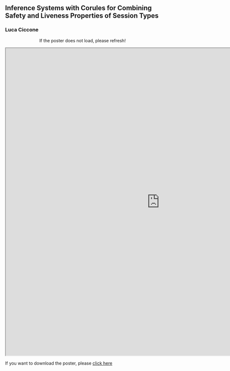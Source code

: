 ## Inference Systems with Corules for Combining Safety and Liveness Properties of Session Types
### Luca Ciccone

<center>
  <p>If the poster does not load, please refresh!</p>
 </center>

<head>
  <!-- <iframe src="/CSW21/Poster/a0poster.pdf" width="1000" height="1000" type="application/pdf"></iframe> -->
<iframe src="https://docs.google.com/gview?embedded=true&url=https://docs-dibris.github.io/CSW21/Poster/04_Luca_Ciccone.pdf" width="1000" height="1000" type="application/pdf"></iframe>

  <p>If you want to download the poster, please <a href="/CSW21/Poster/04_Luca_Ciccone.pdf" download="/CSW21/Poster/04_Luca_Ciccone.pdf">click here</a> </p>  
  
  
<script src="https://utteranc.es/client.js" 
repo="docs-dibris/CSW21" 
issue-term="poster04" 
theme="github-light" 
crossorigin="anonymous" 
async>
</script>

</head>

